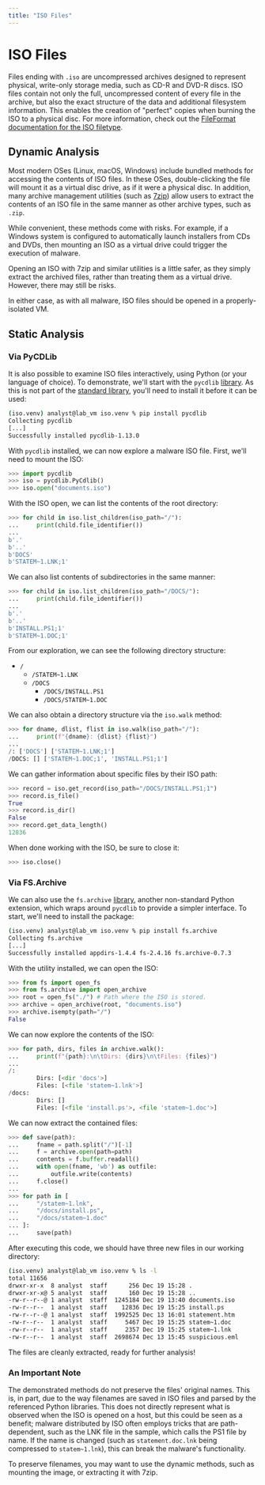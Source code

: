 ```yaml
---
title: "ISO Files"
---
```


<h1>ISO Files</h1>

Files ending with `.iso` are uncompressed archives designed to represent physical, write-only storage media, such as CD-R and DVD-R discs. ISO files contain not only the full, uncompressed content of every file in the archive, but also the exact structure of the data and additional filesystem information. This enables the creation of "perfect" copies when burning the ISO to a physical disc. For more information, check out the [FileFormat documentation for the ISO filetype](https://docs.fileformat.com/compression/iso/).

## Dynamic Analysis

Most modern OSes (Linux, macOS, Windows) include bundled methods for accessing the contents of ISO files. In these OSes, double-clicking the file will mount it as a virtual disc drive, as if it were a physical disc. In addition, many archive management utilities (such as [7zip](https://www.7-zip.org/download.html)) allow users to extract the contents of an ISO file in the same manner as other archive types, such as `.zip`.

While convenient, these methods come with risks. For example, if a Windows system is configured to automatically launch installers from CDs and DVDs, then mounting an ISO as a virtual drive could trigger the execution of malware.

Opening an ISO with 7zip and similar utilities is a little safer, as they simply extract the archived files, rather than treating them as a virtual drive. However, there may still be risks.

In either case, as with all malware, ISO files should be opened in a properly-isolated VM.

## Static Analysis

### Via PyCDLib
It is also possible to examine ISO files interactively, using Python (or your language of choice). To demonstrate, we'll start with the `pycdlib` [library](https://github.com/clalancette/pycdlib). As this is not part of the [standard library](https://docs.python.org/3/library/), you'll need to install it before it can be used:

```sh
(iso.venv) analyst@lab_vm iso.venv % pip install pycdlib
Collecting pycdlib
[...]
Successfully installed pycdlib-1.13.0
```

With `pycdlib` installed, we can now explore a malware ISO file. First, we'll need to mount the ISO:

```python
>>> import pycdlib
>>> iso = pycdlib.PyCdlib()
>>> iso.open("documents.iso")
```

With the ISO open, we can list the contents of the root directory:

```python
>>> for child in iso.list_children(iso_path="/"):
...     print(child.file_identifier())
... 
b'.'
b'..'
b'DOCS'
b'STATEM~1.LNK;1'
```

We can also list contents of subdirectories in the same manner:

```python
>>> for child in iso.list_children(iso_path="/DOCS/"):
...     print(child.file_identifier())
... 
b'.'
b'..'
b'INSTALL.PS1;1'
b'STATEM~1.DOC;1'
```

From our exploration, we can see the following directory structure:

* `/`
    * `/STATEM~1.LNK`
    * `/DOCS`
        * `/DOCS/INSTALL.PS1`
        * `/DOCS/STATEM~1.DOC`

We can also obtain a directory structure via the `iso.walk` method:

```python
>>> for dname, dlist, flist in iso.walk(iso_path="/"):
...     print(f"{dname}: {dlist} {flist}")
... 
/: ['DOCS'] ['STATEM~1.LNK;1']
/DOCS: [] ['STATEM~1.DOC;1', 'INSTALL.PS1;1']
```

We can gather information about specific files by their ISO path:

```python
>>> record = iso.get_record(iso_path="/DOCS/INSTALL.PS1;1")
>>> record.is_file()
True
>>> record.is_dir()
False
>>> record.get_data_length()
12836
```

When done working with the ISO, be sure to close it:

```python
>>> iso.close()
```

### Via FS.Archive

We can also use the `fs.archive` [library](/////), another non-standard Python extension, which wraps around `pycdlib` to provide a simpler interface. To start, we'll need to install the package:

```sh
(iso.venv) analyst@lab_vm iso.venv % pip install fs.archive
Collecting fs.archive
[...]
Successfully installed appdirs-1.4.4 fs-2.4.16 fs.archive-0.7.3
```

With the utility installed, we can open the ISO:

```python
>>> from fs import open_fs
>>> from fs.archive import open_archive
>>> root = open_fs("./") # Path where the ISO is stored.
>>> archive = open_archive(root, "documents.iso")
>>> archive.isempty(path="/")
False
```

We can now explore the contents of the ISO:

```python
>>> for path, dirs, files in archive.walk():
...     print(f"{path}:\n\tDirs: {dirs}\n\tFiles: {files}")
... 
/:
        Dirs: [<dir 'docs'>]
        Files: [<file 'statem~1.lnk'>]
/docs:
        Dirs: []
        Files: [<file 'install.ps'>, <file 'statem~1.doc'>]
```

We can now extract the contained files:

```python
>>> def save(path):
...     fname = path.split("/")[-1]
...     f = archive.open(path=path)
...     contents = f.buffer.readall()
...     with open(fname, 'wb') as outfile:
...         outfile.write(contents)
...     f.close()
... 
>>> for path in [
...     "/statem~1.lnk",
...     "/docs/install.ps",
...     "/docs/statem~1.doc"
... ]:
...     save(path)
```

After executing this code, we should have three new files in our working directory:

```sh
(iso.venv) analyst@lab_vm iso.venv % ls -l
total 11656
drwxr-xr-x  8 analyst  staff      256 Dec 19 15:28 .
drwxr-xr-x@ 5 analyst  staff      160 Dec 19 15:28 ..
-rw-r--r--@ 1 analyst  staff  1245184 Dec 19 13:40 documents.iso
-rw-r--r--  1 analyst  staff    12836 Dec 19 15:25 install.ps
-rw-r--r--@ 1 analyst  staff  1992525 Dec 13 16:01 statement.htm
-rw-r--r--  1 analyst  staff     5467 Dec 19 15:25 statem~1.doc
-rw-r--r--  1 analyst  staff     2357 Dec 19 15:25 statem~1.lnk
-rw-r--r--  1 analyst  staff  2698674 Dec 13 15:45 suspicious.eml
```

The files are cleanly extracted, ready for further analysis!

### An Important Note

The demonstrated methods do not preserve the files' original names. This is, in part, due to the way filenames are saved in ISO files and parsed by the referenced Python libraries. This does not directly represent what is observed when the ISO is opened on a host, but this could be seen as a benefit; malware distributed by ISO often employs tricks that are path-dependent, such as the LNK file in the sample, which calls the PS1 file by name. If the name is changed (such as `statement.doc.lnk` being compressed to `statem~1.lnk`), this can break the malware's functionality.

To preserve filenames, you may want to use the dynamic methods, such as mounting the image, or extracting it with 7zip.